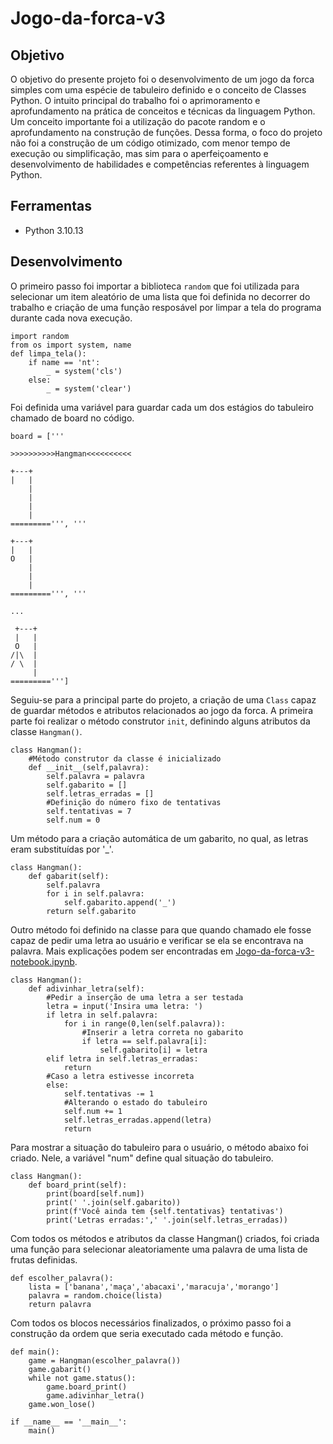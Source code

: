 <h1><b>Jogo-da-forca-v3</b></h1> 

## Objetivo
O objetivo do presente projeto foi o desenvolvimento de um jogo da forca simples com uma espécie de tabuleiro definido e o conceito de Classes Python. O intuito principal do trabalho foi o aprimoramento e aprofundamento na prática de conceitos e técnicas da linguagem Python. Um conceito importante foi a utilização do pacote random e o aprofundamento na construção de funções. Dessa forma, o foco do projeto não foi a construção de um código otimizado, com menor tempo de execução ou simplificação, mas sim para o aperfeiçoamento e desenvolvimento de habilidades e competências referentes à linguagem Python.

## Ferramentas
* Python 3.10.13

## Desenvolvimento
O primeiro passo foi importar a biblioteca <code>random</code> que foi utilizada para selecionar um item aleatório de uma lista que foi definida no decorrer do trabalho e criação de uma função resposável por limpar a tela do programa durante cada nova execução.
```neon
import random
from os import system, name
def limpa_tela():
    if name == 'nt':
        _ = system('cls')
    else:
        _ = system('clear')
```
Foi definida uma variável para guardar cada um dos estágios do tabuleiro chamado de board no código.
```neon
board = ['''

>>>>>>>>>>Hangman<<<<<<<<<<

+---+
|   |
    |
    |
    |
    |
=========''', '''

+---+
|   |
O   |
    |
    |
    |
=========''', '''

...

 +---+
 |   |
 O   |
/|\  |
/ \  |
     |
=========''']
```
Seguiu-se para a principal parte do projeto, a criação de uma <code>Class</code> capaz de guardar métodos e atributos relacionados ao jogo da forca. A primeira parte foi realizar o método construtor <code>init</code>, definindo alguns atributos da classe <code>Hangman()</code>.
```neon
class Hangman():
    #Método construtor da classe é inicializado
    def __init__(self,palavra):
        self.palavra = palavra
        self.gabarito = []
        self.letras_erradas = []
        #Definição do número fixo de tentativas
        self.tentativas = 7
        self.num = 0
```
Um método para a criação automática de um gabarito, no qual, as letras eram substituídas por '_'.
```neon
class Hangman():
    def gabarit(self):
        self.palavra
        for i in self.palavra:
            self.gabarito.append('_')
        return self.gabarito
```
Outro método foi definido na classe para que quando chamado ele fosse capaz de pedir uma letra ao usuário e verificar se ela se encontrava na palavra. Mais explicações podem ser encontradas em [Jogo-da-forca-v3-notebook.ipynb](https://github.com/mathwatanabe/Jogo-da-forca-v3/blob/main/Jogo-da-forca-v3-notebook.ipynb).
```neon
class Hangman():
    def adivinhar_letra(self):
        #Pedir a inserção de uma letra a ser testada
        letra = input('Insira uma letra: ')
        if letra in self.palavra:
            for i in range(0,len(self.palavra)):
                #Inserir a letra correta no gabarito
                if letra == self.palavra[i]:
                    self.gabarito[i] = letra
        elif letra in self.letras_erradas:
            return
        #Caso a letra estivesse incorreta
        else:
            self.tentativas -= 1
            #Alterando o estado do tabuleiro
            self.num += 1
            self.letras_erradas.append(letra)
            return
```
Para mostrar a situação do tabuleiro para o usuário, o método abaixo foi criado. Nele, a variável "num" define qual situação do tabuleiro.
```neon
class Hangman():    
    def board_print(self):
        print(board[self.num])
        print(' '.join(self.gabarito))
        print(f'Você ainda tem {self.tentativas} tentativas')
        print('Letras erradas:',' '.join(self.letras_erradas))
```
Com todos os métodos e atributos da classe Hangman() criados, foi criada uma função para selecionar aleatoriamente uma palavra de uma lista de frutas definidas.
```neon
def escolher_palavra():
    lista = ['banana','maça','abacaxi','maracuja','morango']
    palavra = random.choice(lista)
    return palavra
```
Com todos os blocos necessários finalizados, o próximo passo foi a construção da ordem que seria executado cada método e função.
```neon
def main():
    game = Hangman(escolher_palavra())
    game.gabarit()
    while not game.status():
        game.board_print()
        game.adivinhar_letra()
    game.won_lose()
    
if __name__ == '__main__':
    main()
```
